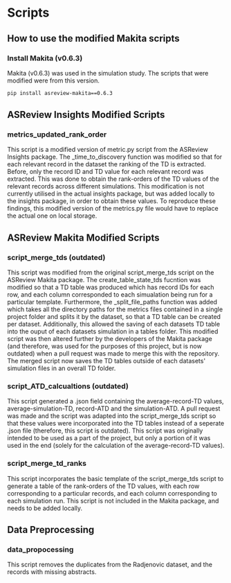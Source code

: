# Scripts

## How to use the modified Makita scripts

### Install Makita (v0.6.3)

Makita (v0.6.3) was used in the simulation study. The scripts that were modified were from this version.

````bash
pip install asreview-makita==0.6.3
````



## ASReview Insights Modified Scripts 

### metrics_updated_rank_order 

This script is a modified version of metric.py script from the ASReview Insights package. The _time_to_discovery function was modified so that for each relevant record in
the dataset the ranking of the TD is extracted. Before, only the record ID and TD value for each relevant record was extracted. This was done to obtain the rank-orders
of the TD values of the relevant records across different simulations. This modification is not currently utilised in the actual insights package, but was added locally to
the insights package, in order to obtain these values. To reproduce these findings, this modified version of the metrics.py file would have to replace the actual one on local 
storage. 

## ASReview Makita Modified Scripts 

### script_merge_tds (outdated)

This script was modified from the original script_merge_tds script on the ASReview Makita package. The create_table_state_tds fucntion was modified so that a TD table was produced
which has record IDs for each row, and each column corresponded to each simualation being run for a particular template. Furthermore, the _split_file_paths function was added which 
takes all the directory paths for the metrics files contained in a single project folder and splits it by the dataset, so that a TD table can be created per dataset. Additionally, this 
allowed the saving of each datasets TD table into the ouput of each datasets simulation in a tables folder. This modified script was then altered further by the developers of the Makita 
package (and therefore, was used for the purposes of this project, but is now outdated) when a pull request was made to merge this with the repository. The merged script now saves the TD 
tables outside of each datasets' simulation files in an overall TD folder. 

### script_ATD_calcualtions (outdated)

This script generated a .json field containing the average-record-TD values, average-simulation-TD, record-ATD and the simulation-ATD. A pull request was made and the script was adapted 
into the script_merge_tds script so that these values were incorporated into the TD tables instead of a seperate .json file (therefore, this script is outdated). This script was originally
intended to be used as a part of the project, but only a portion of it was used in the end (solely for the calculation of the average-record-TD values). 

### script_merge_td_ranks

This script incorporates the basic template of the script_merge_tds script to generate a table of the rank-orders of the TD values, with each row corresponding to a particular records, and 
each column corresponding to each simulation run. This script is not included in the Makita package, and needs to be added locally. 

## Data Preprocessing 

### data_propocessing 

This script removes the duplicates from the Radjenovic dataset, and the records with missing abstracts. 
